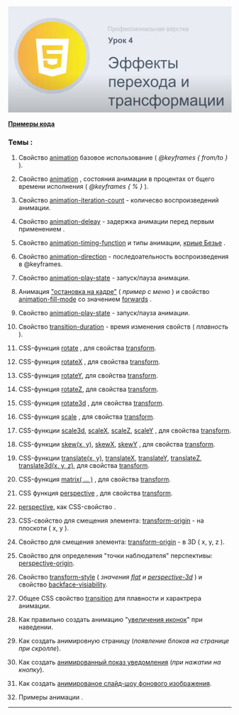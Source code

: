 ![subject-lesson-4](../lesson-4/materials/subject-lesson-4.png)

[**Примеры кода**](https://artiom30.github.io/HTML-CSS--Pro-/lesson-4/lesson-notes/index.html)

### Темы :

1. Свойство <u>animation</u> базовое использование ( _@keyframes { from/to }_ ).

2. Свойство <u>animation</u> , состояния анимации в процентах от бщего времени исполнения ( _@keyframes { % }_ ).

3. Свойство <u>animation-iteration-count</u> - количесво воспроизведений анимации.

4. Свойство <u>animation-deleay</u> - задержка анимации перед первым применением .

5. Свойство <u>animation-timing-function</u> и типы анимации, <u>криые Безье</u> .

6. Свойство <u>animation-direction</u> - последоательность воспроизведения в @keyframes.

7. Свойство <u>animation-play-state</u> - запуск/пауза анимации.

8. Анимация <u>"остановка на кадре"</u> ( _пример с меню_ ) и свойство <u>animation-fill-mode</u> со значением <u>forwards</u> .

9. Свойство <u>animation-play-state</u> - запуск/пауза анимации.

10. Свойство <u>transition-duration</u> - время изменения свойств ( _плавность_ ).

11. CSS-функция <u>rotate</u> , для свойства <u>transform</u>.

12. CSS-функция <u>rotateX</u> , для свойства <u>transform</u>.

13. CSS-функция <u>rotateY</u>, для свойства <u>transform</u>.

14. CSS-функция <u>rotateZ</u>, для свойства <u>transform</u>.

15. CSS-функция <u>rotate3d</u> , для свойства <u>transform</u>.

16. CSS-функция <u>scale</u> , для свойства <u>transform</u>.

17. CSS-функции <u>scale3d</u>, <u>scaleX</u>, <u>scaleZ</u>, <u>scaleY</u> , для свойства <u>transform</u>.

18. CSS-функции <u>skew(x, y)</u>, <u>skewX</u>, <u>skewY</u> , для свойства <u>transform</u>.

19. CSS-функции <u>translate(x, y)</u>, <u>translateX</u>, <u>translateY</u>, <u>translateZ</u>, <u>translate3d(x, y, z)</u>, для свойства <u>transform</u>.

20. CSS-функция <u>matrix( ... )</u> , для свойства <u>transform</u>.

21. CSS функция <u>perspective</u> , для свойства <u>transform</u>.

22. <u>perspective</u>, как CSS-свойство .

23. CSS-cвойство для смещения элемента: <u>transform-origin</u> - на плоскоти ( x, y ).

24. Свойство для смещения элемента: <u>transform-origin</u> - в 3D ( x, y, z ).

25. Свойство для определения "точки наблюдателя" перспективы: <u>perspective-origin</u>.

26. Свойство <u>transform-style</u> ( _значения <u>flat</u> и <u>perspective-3d</u>_ ) и cвойство <u>backface-visiability</u>.

27. Общее CSS свойство <u>transition</u> для плавности и характрера анимации.

28. Как правильно создать анимацию "<u>увеличения иконок</u>" при наведении.

29. Как создать анимировную страницу (_появление блоков на странице при скролле_).

30. Как создать <u>анимированный показ уведомления</u> (_при нажатии на кнопку_).

31. Как создать <u>анимированое слайд-шоу фонового изображения</u>.

32. Примеры анимации .

---
